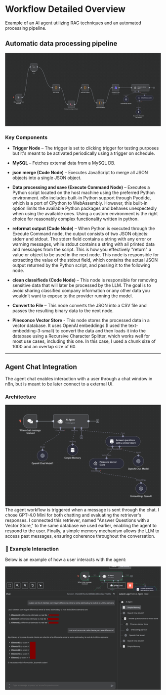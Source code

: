 
# Workflow Detailed Overview
Example of an AI agent utilizing RAG techniques and an automated processing pipeline.
## Automatic data processing pipeline 
![pipeline](./pipeline.png)

### Key Components

- **Trigger Node** – The trigger is set to clicking trigger for testing purposes but it's meant to be activated periodically using a trigger on schedule.
- **MySQL** – Fetches external data from a MySQL DB.
- **json merge (Code Node)** – Executes JavaScript to merge all JSON objects into a single JSON object.
- **Data processing and save (Execute Command Node)** – Executes a Python script located on the host machine using the preferred Python environment. n8n includes built-in Python support through Pyodide, which is a port of CPython to WebAssembly. However, this built-in option limits the available Python packages and behaves unexpectedly when using the available ones. Using a custom environment is the right choice for reasonably complex functionality written in python.
- **reformat output (Code Node)** – When Python is executed through the Execute Command node, the output consists of two JSON objects: stderr and stdout. The stderr field contains a string with any error or warning messages, while stdout contains a string with all printed data and messages from the script. This is how you effectively "return" a value or object to be used in the next node. This node is responsible for extracting the value of the stdout field, which contains the actual JSON output returned by the Python script, and passing it to the following node.

- **clean classifieds (Code Node)** – This node is responsible for removing sensitive data that will later be processed by the LLM. The goal is to avoid sharing classified company information or any other data you wouldn’t want to expose to the provider running the model.

- **Convert to File** – This node converts the JSON into a CSV file and passes the resulting binary data to the next node.

- **Pineconce Vector Store** - This node stores the processed data in a vector database. It uses OpenAI embeddings (I used the text-embedding-3-small) to convert the data and then loads it into the database using a Recursive Character Splitter, which works well for most use cases, including this one. In this case, I used a chunk size of 1000 and an overlap size of 60.

---

## Agent Chat Integration

The agent chat enables interaction with a user through a chat window in n8n, but is meant to be later connect to a external UI.

### Architecture

![Agent Chat Flow](./agentChat.png)
The agent workflow is triggered when a message is sent through the chat. I chose GPT-4.0 Mini for both chatting and evaluating the retriever's responses. I connected this retriever, named "Answer Questions with a Vector Store," to the same database we used earlier, enabling the agent to respond to the user. Finally, a simple memory mechanism allows the LLM to access past messages, ensuring coherence throughout the conversation.

### 💬 Example Interaction

Below is an example of how a user interacts with the agent:

![Example Chat](./liveChat.png)

